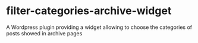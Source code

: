 # filter-categories-archive-widget
A Wordpress plugin providing a widget allowing to choose the categories of posts showed in archive pages
